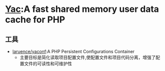 # [Yac](https://github.com/laruence/yac):A fast shared memory user data cache for PHP

## 工具

* [laruence/yaconf](https://github.com/laruence/yaconf):A PHP Persistent Configurations Container
  - 主要目标是简化读取项目配置文件,使配置文件和项目代码分离，增强了配置文件的可读性和可维护性
